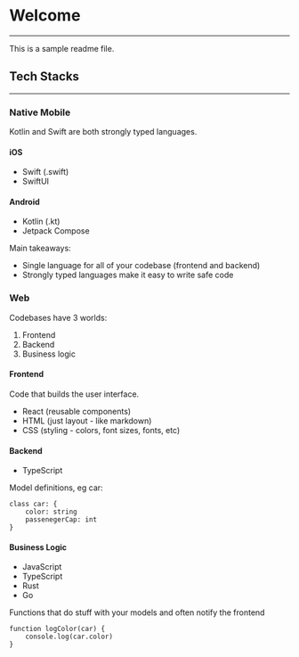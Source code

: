 # Welcome
---

This is a sample readme file.


## Tech Stacks
---


### Native Mobile

Kotlin and Swift are both strongly typed languages.

#### iOS 
- Swift (.swift)
- SwiftUI

#### Android
- Kotlin (.kt)
- Jetpack Compose

Main takeaways:
- Single language for all of your codebase (frontend and backend)
- Strongly typed languages make it easy to write safe code


### Web

Codebases have 3 worlds:
1. Frontend
2. Backend
3. Business logic

#### Frontend
Code that builds the user interface.

- React (reusable components)
- HTML (just layout - like markdown)
- CSS (styling - colors, font sizes, fonts, etc)

#### Backend
- TypeScript
 
Model definitions, eg car:

```
class car: {
    color: string
    passenegerCap: int
}
```

#### Business Logic
- JavaScript
- TypeScript
- Rust
- Go
  
Functions that do stuff with your models and often notify the frontend

```
function logColor(car) {
    console.log(car.color)
}
```


